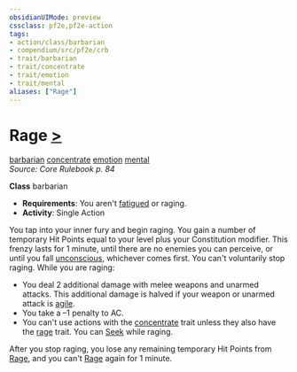 ```yaml
---
obsidianUIMode: preview
cssclass: pf2e,pf2e-action
tags:
- action/class/barbarian
- compendium/src/pf2e/crb
- trait/barbarian
- trait/concentrate
- trait/emotion
- trait/mental
aliases: ["Rage"]
---
```

# Rage [>](chapter-9-playing-the-game.md#Actions "Single Action")
[barbarian](Reference/Rules/Traits/barbarian.md "Barbarian Class Trait")  [concentrate](concentrate.md "Concentrate Action & Ability Trait")  [emotion](emotion.md "Emotion Effect Trait")  [mental](mental.md "Mental Effect Trait")  
*Source: Core Rulebook p. 84*  

**Class** barbarian
- **Requirements**: You aren't [fatigued](conditions.md#Fatigued) or raging.
- **Activity**: Single Action

You tap into your inner fury and begin raging. You gain a number of temporary Hit Points equal to your level plus your Constitution modifier. This frenzy lasts for 1 minute, until there are no enemies you can perceive, or until you fall [unconscious](conditions.md#Unconscious), whichever comes first. You can't voluntarily stop raging. While you are raging:

- You deal 2 additional damage with melee weapons and unarmed attacks. This additional damage is halved if your weapon or unarmed attack is [agile](agile.md "Agile Weapon Trait").
- You take a –1 penalty to AC.
- You can't use actions with the [concentrate](concentrate.md "Concentrate Action & Ability Trait") trait unless they also have the [rage](Reference/Rules/Traits/rage.md "Rage Combat Trait") trait. You can [Seek](seek.md) while raging.

After you stop raging, you lose any remaining temporary Hit Points from [Rage](Reference/Rules/Actions/rage.md), and you can't [Rage](Reference/Rules/Actions/rage.md) again for 1 minute.